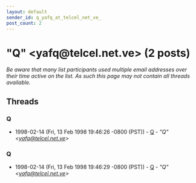 ```yaml
---
layout: default
sender_id: q_yafq_at_telcel_net_ve_
post_count: 2
---
```


# "Q" <yafq<span>@</span>telcel.net.ve> (2 posts)

_Be aware that many list participants used multiple email addresses over their time active on the list. As such this page may not contain all threads available._

## Threads

### Q
+ 1998-02-14 (Fri, 13 Feb 1998 19:46:26 -0800 (PST)) - [Q](/archive/1998/02/cd0be7724194505acfbd8b38554f071cb9721a936f8eed3008baef7dba8881c3) - _"Q" \<yafq@telcel.net.ve\>_

### Q
+ 1998-02-14 (Fri, 13 Feb 1998 19:46:29 -0800 (PST)) - [Q](/archive/1998/02/4796db2d164b8fde1ab1812290ff0cb3ebf57f371550275622fe3e99b7ec43f9) - _"Q" \<yafq@telcel.net.ve\>_

